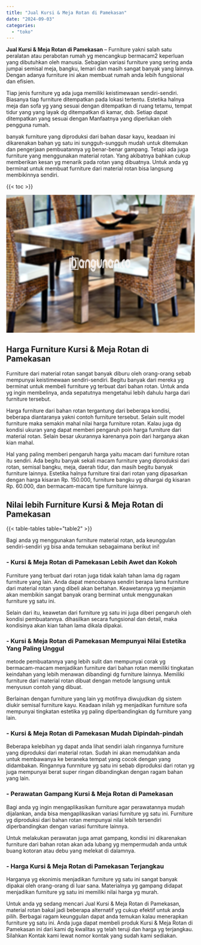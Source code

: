```yaml
---
title: "Jual Kursi & Meja Rotan di Pamekasan"
date: "2024-09-03"
categories: 
  - "toko"
---
```


**Jual Kursi & Meja Rotan di Pamekasan** – Furniture yakni salah satu peralatan atau perabotan rumah yg mencangkup bermacam2 keperluan yang dibutuhkan oleh manusia. Sebagian variasi furniture yang sering anda jumpai semisal meja, bangku, lemari dan masih sangat banyak yang lainnya. Dengan adanya furniture ini akan membuat rumah anda lebih fungsional dan efisien.

Tiap jenis furniture yg ada juga memiliki keistimewaan sendiri-sendiri. Biasanya tiap furniture ditempatkan pada lokasi tertentu. Estetika halnya meja dan sofa yg yang sesuai dengan ditempatkan di ruang tetamu, tempat tidur yang yang layak dg ditempatkan di kamar, dsb. Setiap dapat ditempatkan yang sesuai dengan Manfaatnya yang diperlukan oleh pengguna rumah.

banyak furniture yang diproduksi dari bahan dasar kayu, keadaan ini dikarenakan bahan yg satu ini sungguh-sungguh mudah untuk ditemukan dan pengerjaan pembuatannya yg benar-benar gampang. Tetapi ada juga furniture yang menggunakan material rotan. Yang akibatnya bahkan cukup memberikan kesan yg menarik pada rotan yang dibuatnya. Untuk anda yg berminat untuk membuat furniture dari material rotan bisa langsung membikinnya sendiri.

{{< toc >}}

![Jual Kursi & Meja Rotan di Pamekasan](/images/kursi-meja-rotan-murah08.png)

## Harga Furniture Kursi & Meja Rotan di Pamekasan

Furniture dari material rotan sangat banyak diburu oleh orang-orang sebab mempunyai keistimewaan sendiri-sendiri. Begitu banyak dari mereka yg berminat untuk membeli furniture yg terbuat dari bahan rotan. Untuk anda yg ingin membelinya, anda sepatutnya mengetahui lebih dahulu harga dari furniture tersebut.

Harga furniture dari bahan rotan tergantung dari beberapa kondisi, beberapa diantaranya yakni contoh furniture tersebut. Selain sulit model furniture maka semakin mahal nilai harga furniture rotan. Kalau juga dg kondisi ukuran yang dapat memberi pengaruh poin harga furniture dari material rotan. Selain besar ukurannya karenanya poin dari harganya akan kian mahal.

Hal yang paling memberi pengaruh harga yaitu macam dari furniture rotan itu sendiri. Ada begitu banyak sekali macam furniture yang diproduksi dari rotan, semisal bangku, meja, daerah tidur, dan masih begitu banyak furniture lainnya. Estetika halnya furniture tirai dari rotan yang dipasarkan dengan harga kisaran Rp. 150.000, furniture bangku yg dihargai dg kisaran Rp. 60.000, dan bermacam-macam tipe furniture lainnya.

## Nilai lebih Furniture Kursi & Meja Rotan di Pamekasan

{{< table-tables table="table2" >}}

Bagi anda yg menggunakan furniture material rotan, ada keunggulan sendiri-sendiri yg bisa anda temukan sebagaimana berikut ini!

### \- Kursi & Meja Rotan di Pamekasan Lebih Awet dan Kokoh

Furniture yang terbuat dari rotan juga tidak kalah tahan lama dg ragam furniture yang lain. Anda dapat mencobanya sendiri berapa lama furniture dari material rotan yang dibeli akan bertahan. Keawetannya yg menjamin akan membikin sangat banyak orang berminat untuk menggunakan furniture yg satu ini.

Selain dari itu, keawetan dari furniture yg satu ini juga diberi pengaruh oleh kondisi pembuatannya. dihasilkan secara fungsional dan detail, maka kondisinya akan kian tahan lama dikala dipakai.

### \- Kursi & Meja Rotan di Pamekasan Mempunyai Nilai Estetika Yang Paling Unggul

metode pembuatannya yang lebih sulit dan mempunyai corak yg bermacam-macam menjadikan furniture dari bahan rotan memiliki tingkatan keindahan yang lebih menawan dibandingi dg furniture lainnya. Memiliki furniture dari material rotan dibuat dengan metode langsung untuk menyusun contoh yang dibuat.

Berlainan dengan furniture yang lain yg motifnya diwujudkan dg sistem diukir semisal furniture kayu. Keadaan inilah yg menjadikan furniture sofa mempunyai tingkatan estetika yg paling diperbandingkan dg furniture yang lain.

### \- Kursi & Meja Rotan di Pamekasan Mudah Dipindah-pindah

Beberapa kelebihan yg dapat anda lihat sendiri ialah ringannya furniture yang diproduksi dari material rotan. Sudah ini akan memudahkan anda untuk membawanya ke beraneka tempat yang cocok dengan yang didambakan. Ringannya funrniture yg satu ini sebab diproduksi dari rotan yg juga mempunyai berat super ringan dibandingkan dengan ragam bahan yang lain.

### \- Perawatan Gampang Kursi & Meja Rotan di Pamekasan

Bagi anda yg ingin mengaplikasikan furniture agar perawatannya mudah dijalankan, anda bisa mengaplikasikan variasi furniture yg satu ini. Furniture yg diproduksi dari bahan rotan mempunyai nilai lebih tersendiri diperbandingkan dengan variasi furniture lainnya.

Untuk melakukan perawatan juga amat gampang, kondisi ini dikarenakan furniture dari bahan rotan akan ada lubang yg mempermudah anda untuk buang kotoran atau debu yang melekat di dalamnya.

### \- Harga Kursi & Meja Rotan di Pamekasan Terjangkau

Harganya yg ekonimis menjadikan furniture yg satu ini sangat banyak dipakai oleh orang-orang di luar sana. Materialnya yg gampang didapat menjadikan furniture yg satu ini memiliki nilai harga yg murah.

Untuk anda yg sedang mencari Jual Kursi & Meja Rotan di Pamekasan, material rotan bakal jadi beberapa alternatif yg cukup efektif untuk anda pilih. Berbagai ragam keunggulan dapat anda temukan kalau menerapkan furniture yg satu ini. Anda juga dapat membeli produk Kursi & Meja Rotan di Pamekasan ini dari kami dg kwalitas yg telah teruji dan harga yg terjangkau. Silahkan Kontak kami lewat nomor kontak yang sudah kami sediakan.
